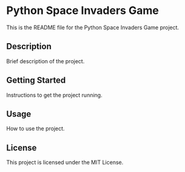 # Python Space Invaders Game

This is the README file for the Python Space Invaders Game project.

## Description

Brief description of the project.

## Getting Started

Instructions to get the project running.

## Usage

How to use the project.

## License

This project is licensed under the MIT License.